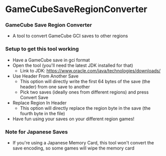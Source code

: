 # GameCubeSaveRegionConverter

### GameCube Save Region Converter
* A tool to convert GameCube GCI saves to other regions

### Setup to get this tool working
* Have a GameCube save in gci format
* Open the tool (you'll need the latest JDK installed for that)
    * Link to JDK: https://www.oracle.com/java/technologies/downloads/
* Use Header From Another Save
    * This option will directly write the first 64 bytes of the save (the header) from one save to another
    * Pick two saves (ideally ones from different regions) and press Convert Save
* Replace Region In Header
    * This option will directly replace the region byte in the save (the fourth byte in the file)
* Have fun using your saves on your different region games!

### Note for Japanese Saves
* If you're using a Japanese Memory Card, this tool won't convert the save encoding, so some games will wipe the memory card